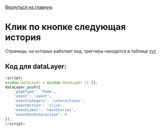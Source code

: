 [Вернуться на главную](/README.md)
# **Клик по кнопке следующая история**

Страницы, на которых работает код, триггеры находятся в таблице [тут](/02_datalayer_settings/01_events/02_interactions.md)

## **Код для dataLayer:**


```javascript
<script>
window.dataLayer = window.dataLayer || [];
dataLayer.push({
    'pageType': 'home',	                     	                                            # тип страницы
    'event': 'event',
    'eventCategory': 'interactions',
    'eventAction': 'click',
    'eventLabel': 'nextStories',
    'eventNonInteraction': 0
});
</script>
```

